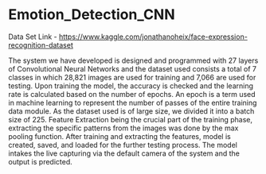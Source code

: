 # Emotion_Detection_CNN

Data Set Link - https://www.kaggle.com/jonathanoheix/face-expression-recognition-dataset

The system we have developed is designed and programmed with 27 layers of Convolutional Neural Networks and the dataset used consists a total of 7 classes in which 28,821 images are used for training and 7,066 are used for testing. Upon training the model, the accuracy is checked and the learning rate is calculated based on the number of epochs. An epoch is a term used in machine learning to represent the number of passes of the entire training data module. As the dataset used is of large size, we divided it into a batch size of 225. Feature Extraction being the crucial part of the training phase, extracting the specific patterns from the images was done by the max pooling function. After training and extracting the features, model is created, saved, and loaded for the further testing process. The model intakes the live capturing via the default camera of the system and the output is predicted.
